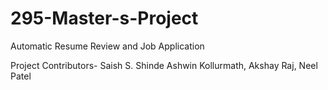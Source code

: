 # 295-Master-s-Project

Automatic Resume Review and Job Application

Project Contributors- Saish S. Shinde Ashwin Kollurmath, Akshay Raj, Neel Patel
